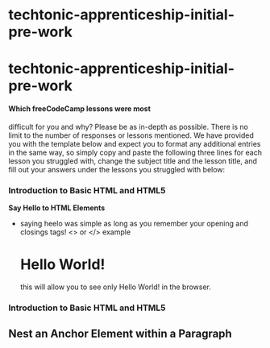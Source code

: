 # techtonic-apprenticeship-initial-pre-work
# techtonic-apprenticeship-initial-pre-work
#### Which freeCodeCamp lessons were most
difficult for you and why? Please be as
in-depth as possible. There is no limit to
the number of responses or lessons
mentioned. We have provided you with the
template below and expect you to format any
additional entries in the same way, so
simply copy and paste the following three
lines for each lesson you struggled with,
change the subject title and the lesson
title, and fill out your answers under the
lessons you struggled with below:
### Introduction to Basic HTML and HTML5
**Say Hello to HTML Elements**
- saying heelo was simple as long as you remember your opening and closings tags! <> or </> example <h1>Hello World!</h1> this will allow you to see only Hello World! in the browser.

### Introduction to Basic HTML and HTML5
**Nest an Anchor Element within a Paragraph**
- 